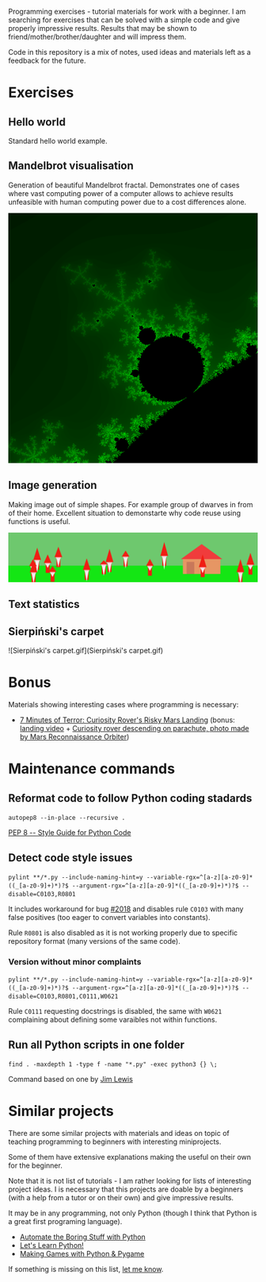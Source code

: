 Programming exercises - tutorial materials for work with a beginner. I am searching for exercises that can be solved with a simple code and give properly impressive results. Results that may be
shown to friend/mother/brother/daughter and will impress them.

Code in this repository is a mix of notes, used ideas and materials left as a feedback for the future.

# Exercises

## Hello world
Standard hello world example.

## Mandelbrot visualisation

Generation of beautiful Mandelbrot fractal. Demonstrates one of cases where vast computing power of a computer allows to achieve results unfeasible with human computing power due to a cost differences alone.

![mandelbrot.png](mandelbrot.png)

## Image generation

Making image out of simple shapes. For example group of dwarves in from of their home. Excellent situation to demonstarte why code reuse using functions is useful.

![dwarves.png](dwarves.png)

## Text statistics

## Sierpiński's carpet

![Sierpiński's carpet.gif](Sierpiński's carpet.gif)

# Bonus

Materials showing interesting cases where programming is necessary:

* [7 Minutes of Terror: Curiosity Rover's Risky Mars Landing](https://www.youtube.com/watch?v=h2I8AoB1xgU) (bonus: [landing video](https://www.youtube.com/watch?v=svUJdzMHwmM) + [Curiosity rover descending on parachute, photo made by Mars Reconnaissance Orbiter](https://www.jpl.nasa.gov/spaceimages/details.php?id=PIA15978))

# Maintenance commands

## Reformat code to follow Python coding stadards

`autopep8 --in-place --recursive .`

[PEP 8 -- Style Guide for Python Code](https://www.python.org/dev/peps/pep-0008/)

## Detect code style issues

`pylint **/*.py --include-naming-hint=y --variable-rgx=^[a-z][a-z0-9]*((_[a-z0-9]+)*)?$ --argument-rgx=^[a-z][a-z0-9]*((_[a-z0-9]+)*)?$ --disable=C0103,R0801`

It includes workaround for bug [#2018](https://github.com/PyCQA/pylint/issues/2018) and disables rule `C0103` with many false positives (too eager to convert variables into constants).

Rule `R0801` is also disabled as it is not working properly due to specific repository format (many versions of the same code).

### Version without minor complaints

`pylint **/*.py --include-naming-hint=y --variable-rgx=^[a-z][a-z0-9]*((_[a-z0-9]+)*)?$ --argument-rgx=^[a-z][a-z0-9]*((_[a-z0-9]+)*)?$ --disable=C0103,R0801,C0111,W0621`

Rule `C0111` requesting docstrings is disabled, the same with `W0621` complaining about defining some varaibles not within functions.

## Run all Python scripts in one folder

`find . -maxdepth 1 -type f -name "*.py" -exec python3 {} \;`

Command based on one by [Jim Lewis](https://stackoverflow.com/a/10523492/4130619)

# Similar projects

There are some similar projects with materials and ideas on topic of teaching programming to beginners with interesting miniprojects.

Some of them have extensive explanations making the useful on their own for the beginner.

Note that it is not list of tutorials - I am rather looking for lists of interesting project ideas. I is necessary that this projects are doable by a beginners (with a help from a tutor or on their own) and give impressive results.

It may be in any programming, not only Python (though I think that Python is a great first programing language).

* [Automate the Boring Stuff with Python](https://automatetheboringstuff.com/)
* [Let's Learn Python!](http://www.letslearnpython.com/)
* [Making Games with Python & Pygame](http://inventwithpython.com/pygame/)

If something is missing on this list, [let me know](https://github.com/matkoniecz/quick-beautiful/issues/new).

